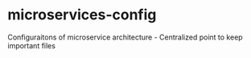 # microservices-config
Configuraitons of microservice architecture - Centralized point to keep important files
